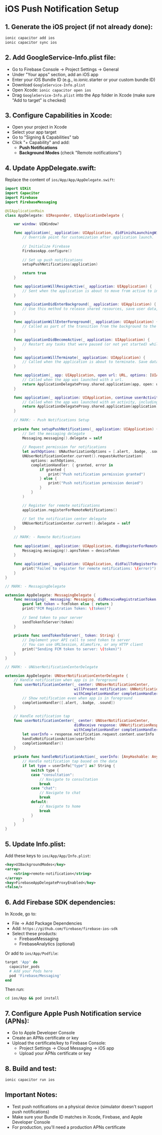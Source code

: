 # iOS Push Notification Setup

## 1. Generate the iOS project (if not already done):
```bash
ionic capacitor add ios
ionic capacitor sync ios
```

## 2. Add GoogleService-Info.plist file:
- Go to Firebase Console → Project Settings → General
- Under "Your apps" section, add an iOS app
- Enter your iOS Bundle ID (e.g., io.ionic.starter or your custom bundle ID)
- Download `GoogleService-Info.plist`
- Open Xcode: `ionic capacitor open ios`
- Drag `GoogleService-Info.plist` into the App folder in Xcode (make sure "Add to target" is checked)

## 3. Configure Capabilities in Xcode:
- Open your project in Xcode
- Select your app target
- Go to "Signing & Capabilities" tab
- Click "+ Capability" and add:
  - **Push Notifications**
  - **Background Modes** (check "Remote notifications")

## 4. Update AppDelegate.swift:
Replace the content of `ios/App/App/AppDelegate.swift`:

```swift
import UIKit
import Capacitor
import Firebase
import FirebaseMessaging

@UIApplicationMain
class AppDelegate: UIResponder, UIApplicationDelegate {

    var window: UIWindow?

    func application(_ application: UIApplication, didFinishLaunchingWithOptions launchOptions: [UIApplication.LaunchOptionsKey: Any]?) -> Bool {
        // Override point for customization after application launch.
        
        // Initialize Firebase
        FirebaseApp.configure()
        
        // Set up push notifications
        setupPushNotifications(application)

        return true
    }

    func applicationWillResignActive(_ application: UIApplication) {
        // Sent when the application is about to move from active to inactive state.
    }

    func applicationDidEnterBackground(_ application: UIApplication) {
        // Use this method to release shared resources, save user data, invalidate timers, and store enough application state information to restore your application to its current state in case it is terminated later.
    }

    func applicationWillEnterForeground(_ application: UIApplication) {
        // Called as part of the transition from the background to the active state; here you can undo many of the changes made on entering the background.
    }

    func applicationDidBecomeActive(_ application: UIApplication) {
        // Restart any tasks that were paused (or not yet started) while the application was inactive.
    }

    func applicationWillTerminate(_ application: UIApplication) {
        // Called when the application is about to terminate. Save data if appropriate.
    }

    func application(_ app: UIApplication, open url: URL, options: [UIApplication.OpenURLOptionsKey: Any] = [:]) -> Bool {
        // Called when the app was launched with a url.
        return ApplicationDelegateProxy.shared.application(app, open: url, options: options)
    }

    func application(_ application: UIApplication, continue userActivity: NSUserActivity, restorationHandler: @escaping ([UIUserActivityRestoring]?) -> Void) -> Bool {
        // Called when the app was launched with an activity, including Universal Links.
        return ApplicationDelegateProxy.shared.application(application, continue: userActivity, restorationHandler: restorationHandler)
    }
    
    // MARK: - Push Notifications Setup
    
    private func setupPushNotifications(_ application: UIApplication) {
        // Set the messaging delegate
        Messaging.messaging().delegate = self
        
        // Request permission for notifications
        let authOptions: UNAuthorizationOptions = [.alert, .badge, .sound]
        UNUserNotificationCenter.current().requestAuthorization(
            options: authOptions,
            completionHandler: { granted, error in
                if granted {
                    print("Push notification permission granted")
                } else {
                    print("Push notification permission denied")
                }
            }
        )

        // Register for remote notifications
        application.registerForRemoteNotifications()
        
        // Set the notification center delegate
        UNUserNotificationCenter.current().delegate = self
    }
    
    // MARK: - Remote Notifications
    
    func application(_ application: UIApplication, didRegisterForRemoteNotificationsWithDeviceToken deviceToken: Data) {
        Messaging.messaging().apnsToken = deviceToken
    }
    
    func application(_ application: UIApplication, didFailToRegisterForRemoteNotificationsWithError error: Error) {
        print("Failed to register for remote notifications: \(error)")
    }
}

// MARK: - MessagingDelegate

extension AppDelegate: MessagingDelegate {
    func messaging(_ messaging: Messaging, didReceiveRegistrationToken fcmToken: String?) {
        guard let token = fcmToken else { return }
        print("FCM Registration Token: \(token)")
        
        // Send token to your server
        sendTokenToServer(token)
    }
    
    private func sendTokenToServer(_ token: String) {
        // Implement your API call to send token to server
        // You can use URLSession, Alamofire, or any HTTP client
        print("Sending FCM token to server: \(token)")
    }
}

// MARK: - UNUserNotificationCenterDelegate

extension AppDelegate: UNUserNotificationCenterDelegate {
    // Handle notification when app is in foreground
    func userNotificationCenter(_ center: UNUserNotificationCenter,
                                willPresent notification: UNNotification,
                                withCompletionHandler completionHandler: @escaping (UNNotificationPresentationOptions) -> Void) {
        // Show notification even when app is in foreground
        completionHandler([.alert, .badge, .sound])
    }
    
    // Handle notification tap
    func userNotificationCenter(_ center: UNUserNotificationCenter,
                                didReceive response: UNNotificationResponse,
                                withCompletionHandler completionHandler: @escaping () -> Void) {
        let userInfo = response.notification.request.content.userInfo
        handleNotificationAction(userInfo)
        completionHandler()
    }
    
    private func handleNotificationAction(_ userInfo: [AnyHashable: Any]) {
        // Handle notification tap based on the data
        if let type = userInfo["type"] as? String {
            switch type {
            case "consultation":
                // Navigate to consultation
                break
            case "chat":
                // Navigate to chat
                break
            default:
                // Navigate to home
                break
            }
        }
    }
}
```

## 5. Update Info.plist:
Add these keys to `ios/App/App/Info.plist`:
```xml
<key>UIBackgroundModes</key>
<array>
    <string>remote-notification</string>
</array>
<key>FirebaseAppDelegateProxyEnabled</key>
<false/>
```

## 6. Add Firebase SDK dependencies:
In Xcode, go to:
- File → Add Package Dependencies
- Add: `https://github.com/firebase/firebase-ios-sdk`
- Select these products:
  - FirebaseMessaging
  - FirebaseAnalytics (optional)

Or add to `ios/App/Podfile`:
```ruby
target 'App' do
  capacitor_pods
  # Add your Pods here
  pod 'Firebase/Messaging'
end
```

Then run:
```bash
cd ios/App && pod install
```

## 7. Configure Apple Push Notification service (APNs):
- Go to Apple Developer Console
- Create an APNs certificate or key
- Upload the certificate/key to Firebase Console:
  - Project Settings → Cloud Messaging → iOS app
  - Upload your APNs certificate or key

## 8. Build and test:
```bash
ionic capacitor run ios
```

## Important Notes:
- Test push notifications on a physical device (simulator doesn't support push notifications)
- Make sure your Bundle ID matches in Xcode, Firebase, and Apple Developer Console
- For production, you'll need a production APNs certificate